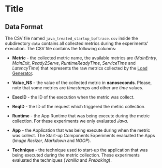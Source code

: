 # Title

## Data Format

The CSV file named `java_treated_startup_bpftrace.csv` inside the subdirectory 
`data` contains all collected metrics during the experiments' execution. The CSV
file contains the following columns:

* **Metric** - the collected metric name, the available metrics are 
(*MainEntry*, *MainExit*, *Ready2Serve*, *RuntimeReadyTime*, *ServiceTime*
and *LatencyTime*) that represents the raw metrics collected by the 
[Load Generator](https://github.com/paulofelipefeitosa/serverless-handlers/blob/master/README.md#collected-metrics). 

* **Value_NS** - the value of the collected metric in **nanoseconds**. Please,
note that some metrics are *timestamps* and other are *time* values.

* **ExecID** - the ID of the execution when the metric was collect.

* **ReqID** - the ID of the request which triggered the metric collection.

* **Runtime** - the App Runtime that was being execute during the metric
 collection. For these experiments we only evaluated *Java*.

* **App** - the Application that was being execute during when the metric was
collect. The Start-up Components Experiments evaluated the Apps (*Image Resizer*,
*Markdown* and *NOOP*).

* **Technique** - the technique used to start-up the application that was being
executed during the metric collection. These experiments evaluated the techniques
(*Vanilla* and *Prebaking*).
